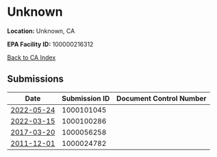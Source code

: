 # Unknown

**Location:** Unknown, CA

**EPA Facility ID:** 100000216312

[Back to CA Index](../../index.md)

## Submissions

| Date | Submission ID | Document Control Number |
|------|--------------|-------------------------|
| [2022-05-24](submissions/1000101045.md) | 1000101045 |  |
| [2022-03-15](submissions/1000100286.md) | 1000100286 |  |
| [2017-03-20](submissions/1000056258.md) | 1000056258 |  |
| [2011-12-01](submissions/1000024782.md) | 1000024782 |  |
